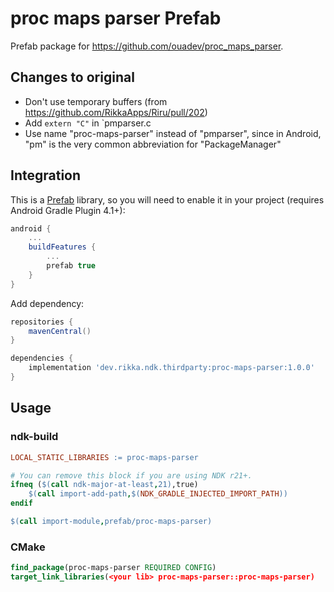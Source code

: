 # proc maps parser Prefab

Prefab package for <https://github.com/ouadev/proc_maps_parser>.

## Changes to original

- Don't use temporary buffers (from https://github.com/RikkaApps/Riru/pull/202)
- Add `extern "C"` in `pmparser.c
- Use name "proc-maps-parser" instead of "pmparser", since in Android, "pm" is the very common abbreviation for "PackageManager"

## Integration

This is a [Prefab](https://google.github.io/prefab/) library, so you will need to enable it in your project (requires Android Gradle Plugin 4.1+):

```gradle
android {
    ...
    buildFeatures {
        ...
        prefab true
    }
}
```

Add dependency:

```gradle
repositories {
    mavenCentral()
}

dependencies {
    implementation 'dev.rikka.ndk.thirdparty:proc-maps-parser:1.0.0'
}
```

## Usage

### ndk-build

```makefile
LOCAL_STATIC_LIBRARIES := proc-maps-parser

# You can remove this block if you are using NDK r21+.
ifneq ($(call ndk-major-at-least,21),true)
    $(call import-add-path,$(NDK_GRADLE_INJECTED_IMPORT_PATH))
endif

$(call import-module,prefab/proc-maps-parser)
```

### CMake

```cmake
find_package(proc-maps-parser REQUIRED CONFIG)
target_link_libraries(<your lib> proc-maps-parser::proc-maps-parser)
```
